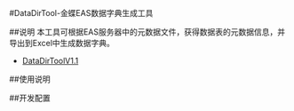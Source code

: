 #DataDirTool-金蝶EAS数据字典生成工具



##说明
本工具可根据EAS服务器中的元数据文件，获得数据表的元数据信息，并导出到Excel中生成数据字典。</br>
* [DataDirToolV1.1](https://github.com/maobuji/DataDirTool/releases/download/1.0/DataDirTool1.0.zip)


##使用说明



##开发配置





